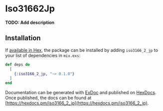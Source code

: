 # Iso31662Jp

**TODO: Add description**

## Installation

If [available in Hex](https://hex.pm/docs/publish), the package can be installed
by adding `iso3166_2_jp` to your list of dependencies in `mix.exs`:

```elixir
def deps do
  [
    {:iso3166_2_jp, "~> 0.1.0"}
  ]
end
```

Documentation can be generated with [ExDoc](https://github.com/elixir-lang/ex_doc)
and published on [HexDocs](https://hexdocs.pm). Once published, the docs can
be found at [https://hexdocs.pm/iso3166_2_jp](https://hexdocs.pm/iso3166_2_jp).

